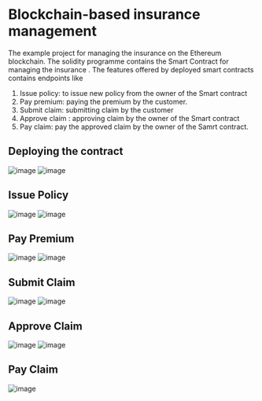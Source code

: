 # Blockchain-based insurance management 
The example project for managing the insurance on the Ethereum blockchain. The solidity programme contains the Smart Contract for managing the insurance . The features offered by deployed smart contracts contains endpoints like 
   1. Issue policy: to issue new policy from the owner of the Smart contract 
   2. Pay premium:  paying the premium by the customer. 
   3. Submit claim: submitting claim by the customer
   4. Approve claim : approving claim by the owner of the Smart contract
   5. Pay claim: pay the approved claim by the owner of the Samrt contract. 

## Deploying the contract
![image](https://github.com/user-attachments/assets/77f74caa-3d5c-4c06-b501-b3e1d5ee5cf4)
![image](https://github.com/user-attachments/assets/afb10711-46c4-4e30-95d5-e18330aa0281)

## Issue Policy
![image](https://github.com/user-attachments/assets/d10fed26-6c8d-40ae-ae0c-20fcb5332b0d)
![image](https://github.com/user-attachments/assets/d966b43a-bcde-4f2d-83f1-fa6cb6fd6461)

## Pay Premium 
![image](https://github.com/user-attachments/assets/7bc18bda-fc64-4a4b-af2b-a1e2b1c5c9df)
![image](https://github.com/user-attachments/assets/648fc3b8-cfcb-4182-a7df-ab74762aceeb)

## Submit Claim 
![image](https://github.com/user-attachments/assets/e6bf68f0-e905-426a-a723-ef371e6d0189)
![image](https://github.com/user-attachments/assets/bf478915-9f5c-4746-981b-8318894220d7)

## Approve Claim
![image](https://github.com/user-attachments/assets/53a9eaa7-29c6-4c21-bdcf-990a06fcbef9)
![image](https://github.com/user-attachments/assets/768ffe9b-f65d-4ee4-923a-e7d1fc099210)

## Pay Claim 
![image](https://github.com/user-attachments/assets/b0c2689b-53cd-4682-b3db-b688b1d488c8)
















